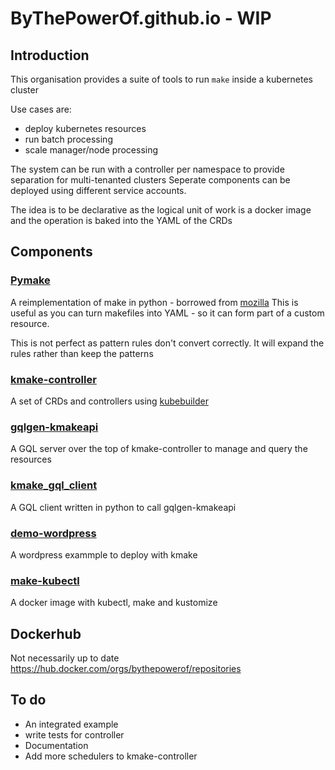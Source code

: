 # ByThePowerOf.github.io - WIP

## Introduction

This organisation provides a suite of tools to run `make` inside a kubernetes cluster

Use cases are:
* deploy kubernetes resources
* run batch processing
* scale manager/node processing

The system can be run with a controller per namespace to provide separation for multi-tenanted clusters
Seperate components can be deployed using different service accounts.

The idea is to be declarative as the logical unit of work is a docker image and the operation is baked into the YAML of the CRDs

## Components

### [Pymake](https://github.com/bythepowerof/pymake)

A reimplementation of make in python - borrowed from [mozilla](https://github.com/mozilla/pymake)
This is useful as you can turn makefiles into YAML - so it can form part of a custom resource.

This is not perfect as pattern rules don't convert correctly. It will expand the rules rather than keep the patterns

### [kmake-controller](https://github.com/bythepowerof/kmake-controller)

A set of CRDs and controllers using [kubebuilder](https://github.com/kubernetes-sigs/kubebuilder)

### [gqlgen-kmakeapi](https://github.com/bythepowerof/gqlgen-kmakeapi)

A GQL server over the top of kmake-controller to manage and query the resources

### [kmake_gql_client](https://github.com/bythepowerof/kmake_gql_client)

A GQL client written in python to call gqlgen-kmakeapi

### [demo-wordpress](https://github.com/bythepowerof/demo-wordpress)

A wordpress exammple to deploy with kmake

### [make-kubectl](https://github.com/bythepowerof/make-kubectl)

A docker image with kubectl, make and kustomize

## Dockerhub

Not necessarily up to date https://hub.docker.com/orgs/bythepowerof/repositories

## To do

* An integrated example
* write tests for controller
* Documentation
* Add more schedulers to kmake-controller



